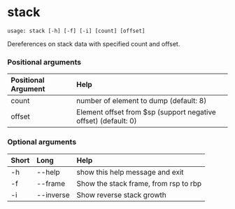 <!-- THIS PART OF THIS FILE IS AUTOGENERATED. DO NOT MODIFY IT. See scripts/generate-docs.sh -->
# stack

```text
usage: stack [-h] [-f] [-i] [count] [offset]

```

Dereferences on stack data with specified count and offset.
### Positional arguments

|Positional Argument|Help|
| :--- | :--- |
|count|number of element to dump (default: 8)|
|offset|Element offset from $sp (support negative offset) (default: 0)|

### Optional arguments

|Short|Long|Help|
| :--- | :--- | :--- |
|-h|--help|show this help message and exit|
|-f|--frame|Show the stack frame, from rsp to rbp|
|-i|--inverse|Show reverse stack growth|

<!-- END OF AUTOGENERATED PART. Do not modify this line or the line below, they mark the end of the auto-generated part of the file. If you want to extend the documentation in a way which cannot easily be done by adding to the command help description, write below the following line. -->
<!-- ------------\>8---- ----\>8---- ----\>8------------ -->
